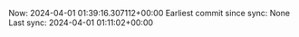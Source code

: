Now: 2024-04-01 01:39:16.307112+00:00 Earliest commit since sync: None Last sync: 2024-04-01 01:11:02+00:00
